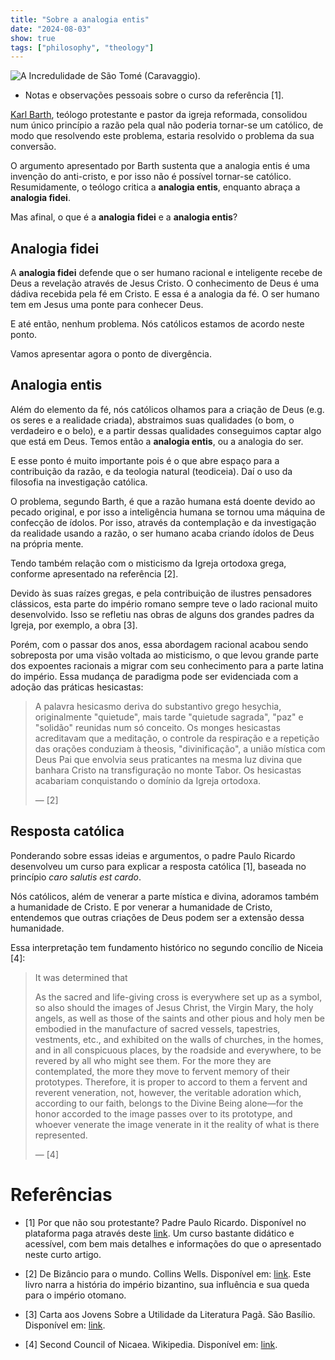 ```yaml
---
title: "Sobre a analogia entis"
date: "2024-08-03"
show: true
tags: ["philosophy", "theology"]
---
```


![A Incredulidade de São Tomé (Caravaggio).](/post-images/sobre-a-analogia-entis/640px-Caravaggio_-_The_Incredulity_of_Saint_Thomas.jpg "Por Caravaggio - ![img](http://www.christusrex.org/www2/art/images/carav10.jpg), Domínio público, <https://commons.wikimedia.org/w/index.php?curid=6804893>.")

- Notas e observações pessoais sobre o curso da referência [1].

[Karl Barth](https://en.wikipedia.org/wiki/Karl_Barth), teólogo protestante e pastor da igreja reformada, consolidou num único princípio a razão pela qual não poderia tornar-se um católico, de modo que resolvendo este problema, estaria resolvido o problema da sua conversão.

O argumento apresentado por Barth sustenta que a analogia entis é uma invenção do anti-cristo, e por isso não é possível tornar-se católico. Resumidamente, o teólogo critica a **analogia entis**, enquanto abraça a **analogia fidei**.

Mas afinal, o que é a **analogia fidei** e a **analogia entis**?

## Analogia fidei

A **analogia fidei** defende que o ser humano racional e inteligente recebe de Deus a revelação através de Jesus Cristo. O conhecimento de Deus é uma dádiva recebida pela fé em Cristo. E essa é a analogia da fé. O ser humano tem em Jesus uma ponte para conhecer Deus.

E até então, nenhum problema. Nós católicos estamos de acordo neste ponto.

Vamos apresentar agora o ponto de divergência.

## Analogia entis

Além do elemento da fé, nós católicos olhamos para a criação de Deus (e.g. os seres e a realidade criada), abstraimos suas qualidades (o bom, o verdadeiro e o belo), e a partir dessas qualidades conseguimos captar algo que está em Deus. Temos então a **analogia entis**, ou a analogia do ser.

E esse ponto é muito importante pois é o que abre espaço para a contribuição da razão, e da teologia natural (teodiceia). Daí o uso da filosofia na investigação católica.

O problema, segundo Barth, é que a razão humana está doente devido ao pecado original, e por isso a inteligência humana se tornou uma máquina de confecção de ídolos. Por isso, através da contemplação e da investigação da realidade usando a razão, o ser humano acaba criando ídolos de Deus na própria mente.

Tendo também relação com o misticismo da Igreja ortodoxa grega, conforme apresentado na referência [2].

Devido às suas raízes gregas, e pela contribuição de ilustres pensadores clássicos, esta parte do império romano sempre teve o lado racional muito desenvolvido. Isso se refletiu nas obras de alguns dos grandes padres da Igreja, por exemplo, a obra [3].

Porém, com o passar dos anos, essa abordagem racional acabou sendo sobreposta por uma visão voltada ao misticismo, o que levou grande parte dos expoentes racionais a migrar com seu conhecimento para a parte latina do império. Essa mudança de paradigma pode ser evidenciada com a adoção das práticas hesicastas:

> A palavra hesicasmo deriva do substantivo grego hesychia, originalmente "quietude", mais tarde "quietude sagrada", "paz" e "solidão" reunidas num só conceito. Os monges hesicastas acreditavam que a meditação, o controle da respiração e a repetição das orações conduziam à theosis, "divinificação", a união mística com Deus Pai que envolvia seus praticantes na mesma luz divina que banhara Cristo na transfiguração no monte Tabor. Os hesicastas acabariam conquistando o domínio da Igreja ortodoxa.
>
> &#x2014; [2]

## Resposta católica

Ponderando sobre essas ideias e argumentos, o padre Paulo Ricardo desenvolveu um curso para explicar a resposta católica [1], baseada no princípio *caro salutis est cardo*.

Nós católicos, além de venerar a parte mística e divina, adoramos também a humanidade de Cristo. E por venerar a humanidade de Cristo, entendemos que outras criações de Deus podem ser a extensão dessa humanidade.

Essa interpretação tem fundamento histórico no segundo concílio de Niceia [4]:

> It was determined that
>
> As the sacred and life-giving cross is everywhere set up as a symbol, so also should the images of Jesus Christ, the Virgin Mary, the holy angels, as well as those of the saints and other pious and holy men be embodied in the manufacture of sacred vessels, tapestries, vestments, etc., and exhibited on the walls of churches, in the homes, and in all conspicuous places, by the roadside and everywhere, to be revered by all who might see them. For the more they are contemplated, the more they move to fervent memory of their prototypes. Therefore, it is proper to accord to them a fervent and reverent veneration, not, however, the veritable adoration which, according to our faith, belongs to the Divine Being alone—for the honor accorded to the image passes over to its prototype, and whoever venerate the image venerate in it the reality of what is there represented.
>
> &#x2014; [4]

# Referências

-   [1] Por que não sou protestante? Padre Paulo Ricardo. Disponível no plataforma paga através deste [link](https://padrepauloricardo.org/aulas/somos-idolatras). Um curso bastante didático e acessível, com bem mais detalhes e informações do que o apresentado neste curto artigo.

-   [2] De Bizâncio para o mundo. Collins Wells. Disponível em: [link](https://a.co/d/idYilfb). Este livro narra a história do império bizantino, sua influência e sua queda para o império otomano.

-   [3] Carta aos Jovens Sobre a Utilidade da Literatura Pagã. São Basílio. Disponível em: [link](https://a.co/d/hDjJl4q).

-   [4] Second Council of Nicaea. Wikipedia. Disponível em: [link](https://en.wikipedia.org/wiki/Second_Council_of_Nicaea).

